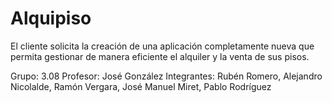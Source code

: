 # Alquipiso
El cliente solicita la creación de una aplicación completamente nueva que permita gestionar de manera eficiente el alquiler y la venta de sus pisos. 

Grupo: 3.08
Profesor: José González 
Integrantes: Rubén Romero, Alejandro Nicolalde, Ramón Vergara, José Manuel Miret, Pablo Rodríguez 
